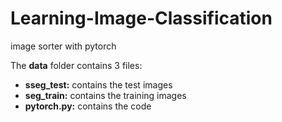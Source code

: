 # Learning-Image-Classification
image sorter with pytorch  

The **data** folder contains 3 files:
- **sseg_test:** contains the test images
- **seg_train:** contains the training images
- **pytorch.py:** contains the code
